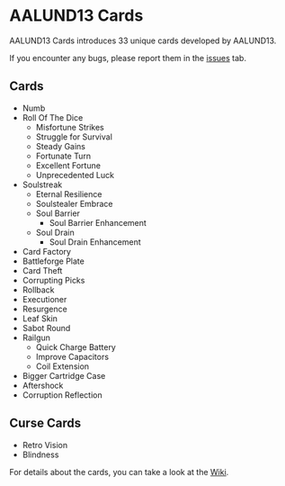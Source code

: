 # AALUND13 Cards

AALUND13 Cards introduces 33 unique cards developed by AALUND13.

If you encounter any bugs, please report them in the [issues](https://github.com/AALUND13/AALUND13-Cards/issues) tab.

## Cards

- Numb
- Roll Of The Dice
  - Misfortune Strikes
  - Struggle for Survival
  - Steady Gains
  - Fortunate Turn
  - Excellent Fortune
  - Unprecedented Luck
- Soulstreak
  - Eternal Resilience
  - Soulstealer Embrace
  - Soul Barrier
    - Soul Barrier Enhancement
  - Soul Drain
    - Soul Drain Enhancement
- Card Factory
- Battleforge Plate
- Card Theft
- Corrupting Picks
- Rollback
- Executioner
- Resurgence
- Leaf Skin
- Sabot Round
- Railgun
  - Quick Charge Battery
  - Improve Capacitors
  - Coil Extension
- Bigger Cartridge Case
- Aftershock
- Corruption Reflection

## Curse Cards

- Retro Vision
- Blindness

For details about the cards, you can take a look at the [Wiki](https://github.com/AALUND13/AALUND13-Cards/wiki/Cards).
